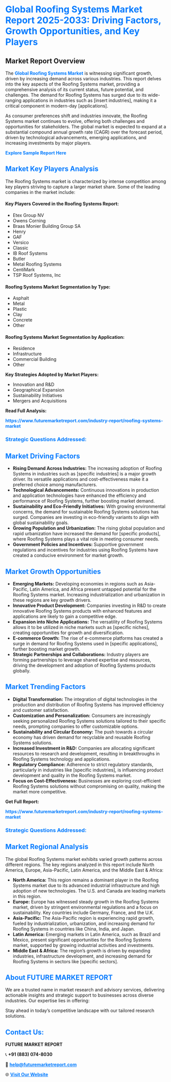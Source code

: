 <h1 style="color: #007BFF;">Global Roofing Systems Market Report 2025-2033: Driving Factors, Growth Opportunities, and Key Players</h1>

<section id="overview">
<h2>Market Report Overview</h2>
<p>The <a href="https://www.futuremarketreport.com/industry-report/roofing-systems-market" style="color: #007BFF; text-decoration: none;"><strong>Global Roofing Systems Market</strong></a> is witnessing significant growth, driven by increasing demand across various industries. This report delves into the key aspects of the Roofing Systems market, providing a comprehensive analysis of its current status, future potential, and challenges. The demand for Roofing Systems has surged due to its wide-ranging applications in industries such as [insert industries], making it a critical component in modern-day [applications].</p>
<p>As consumer preferences shift and industries innovate, the Roofing Systems market continues to evolve, offering both challenges and opportunities for stakeholders. The global market is expected to expand at a substantial compound annual growth rate (CAGR) over the forecast period, driven by technological advancements, emerging applications, and increasing investments by major players.</p>
</section>

<section id="overview">
<p><a href="https://www.futuremarketreport.com/request-sample/reportId=91399" style="color: #007BFF; text-decoration: none;"><strong>Explore Sample Report Here</strong></a></p>
</section>

<section id="key-players">
<h2 style="color: #007BFF;">Market Key Players Analysis</h2>
<p>The Roofing Systems market is characterized by intense competition among key players striving to capture a larger market share. Some of the leading companies in the market include:</p>
<h4>Key Players Covered in the Roofing Systems Report:</h4>
<ul><li>Etex Group NV</li><li>Owens Corning</li><li>Braas Monier Building Group SA</li><li>Henry</li><li>GAF</li><li>Versico</li><li>Classic</li><li>IB Roof Systems</li><li>Butler</li><li>Metal Roofing Systems</li><li>CentiMark</li><li>TSP Roof Systems, Inc</li></ul>
<h4>Roofing Systems Market Segmentation by Type:</h4>
<ul><li>Asphalt</li><li>Metal</li><li>Plastic</li><li>Clay</li><li>Concrete</li><li>Other</li></ul>

<h4>Roofing Systems Market Segmentation by Application:</h4>
<ul><li>Residence</li><li>Infrastructure</li><li>Commercial Building</li><li>Other</li></ul>
<p><strong>Key Strategies Adopted by Market Players:</strong></p>
<ul>
<li>Innovation and R&D</li>
<li>Geographical Expansion</li>
<li>Sustainability Initiatives</li>
<li>Mergers and Acquisitions</li>
</ul>
</section>

<section>
<p><strong>Read Full Analysis: </strong></p><a href="https://www.futuremarketreport.com/industry-report/roofing-systems-market" style="color: #007BFF; text-decoration: none;"><strong>https://www.futuremarketreport.com/industry-report/roofing-systems-market</strong></a>
<h3 style="color: #007BFF;">Strategic Questions Addressed:</h3>
</section>

<section id="driving-factors">
<h2 style="color: #007BFF;">Market Driving Factors</h2>
<ul>
<li><strong>Rising Demand Across Industries:</strong> The increasing adoption of Roofing Systems in industries such as [specific industries] is a major growth driver. Its versatile applications and cost-effectiveness make it a preferred choice among manufacturers.</li>
<li><strong>Technological Advancements:</strong> Continuous innovations in production and application technologies have enhanced the efficiency and performance of Roofing Systems, further boosting market demand.</li>
<li><strong>Sustainability and Eco-Friendly Initiatives:</strong> With growing environmental concerns, the demand for sustainable Roofing Systems solutions has surged. Companies are investing in eco-friendly variants to align with global sustainability goals.</li>
<li><strong>Growing Population and Urbanization:</strong> The rising global population and rapid urbanization have increased the demand for [specific products], where Roofing Systems plays a vital role in meeting consumer needs.</li>
<li><strong>Government Policies and Incentives:</strong> Supportive government regulations and incentives for industries using Roofing Systems have created a conducive environment for market growth.</li>
</ul>
</section>

<section id="growth-opportunities">
<h2 style="color: #007BFF;">Market Growth Opportunities</h2>
<ul>
<li><strong>Emerging Markets:</strong> Developing economies in regions such as Asia-Pacific, Latin America, and Africa present untapped potential for the Roofing Systems market. Increasing industrialization and urbanization in these regions are key growth drivers.</li>
<li><strong>Innovative Product Development:</strong> Companies investing in R&D to create innovative Roofing Systems products with enhanced features and applications are likely to gain a competitive edge.</li>
<li><strong>Expansion into Niche Applications:</strong> The versatility of Roofing Systems allows it to be utilized in niche markets such as [specific niches], creating opportunities for growth and diversification.</li>
<li><strong>E-commerce Growth:</strong> The rise of e-commerce platforms has created a surge in demand for Roofing Systems used in [specific applications], further boosting market growth.</li>
<li><strong>Strategic Partnerships and Collaborations:</strong> Industry players are forming partnerships to leverage shared expertise and resources, driving the development and adoption of Roofing Systems products globally.</li>
</ul>
</section>

<section id="trending-factors">
<h2 style="color: #007BFF;">Market Trending Factors</h2>
<ul>
<li><strong>Digital Transformation:</strong> The integration of digital technologies in the production and distribution of Roofing Systems has improved efficiency and customer satisfaction.</li>
<li><strong>Customization and Personalization:</strong> Consumers are increasingly seeking personalized Roofing Systems solutions tailored to their specific needs, prompting companies to offer customizable options.</li>
<li><strong>Sustainability and Circular Economy:</strong> The push towards a circular economy has driven demand for recyclable and reusable Roofing Systems solutions.</li>
<li><strong>Increased Investment in R&D:</strong> Companies are allocating significant resources to research and development, resulting in breakthroughs in Roofing Systems technology and applications.</li>
<li><strong>Regulatory Compliance:</strong> Adherence to strict regulatory standards, particularly in industries like [specific industries], is influencing product development and quality in the Roofing Systems market.</li>
<li><strong>Focus on Cost-Effectiveness:</strong> Businesses are exploring cost-efficient Roofing Systems solutions without compromising on quality, making the market more competitive.</li>
</ul>
</section>

<section>
<p><strong>Get Full Report: </strong></p><a href="https://www.futuremarketreport.com/industry-report/roofing-systems-market" style="color: #007BFF; text-decoration: none;"><strong>https://www.futuremarketreport.com/industry-report/roofing-systems-market</strong></a>
<h3 style="color: #007BFF;">Strategic Questions Addressed:</h3>
</section>


<section id="regional-analysis">
<h2 style="color: #007BFF;">Market Regional Analysis</h2>
<p>The global Roofing Systems market exhibits varied growth patterns across different regions. The key regions analyzed in this report include North America, Europe, Asia-Pacific, Latin America, and the Middle East & Africa:</p>
<ul>
<li><strong>North America:</strong> This region remains a dominant player in the Roofing Systems market due to its advanced industrial infrastructure and high adoption of new technologies. The U.S. and Canada are leading markets in this region.</li>
<li><strong>Europe:</strong> Europe has witnessed steady growth in the Roofing Systems market, driven by stringent environmental regulations and a focus on sustainability. Key countries include Germany, France, and the U.K.</li>
<li><strong>Asia-Pacific:</strong> The Asia-Pacific region is experiencing rapid growth, fueled by industrialization, urbanization, and increasing demand for Roofing Systems in countries like China, India, and Japan.</li>
<li><strong>Latin America:</strong> Emerging markets in Latin America, such as Brazil and Mexico, present significant opportunities for the Roofing Systems market, supported by growing industrial activities and investments.</li>
<li><strong>Middle East & Africa:</strong> The region’s growth is driven by expanding industries, infrastructure development, and increasing demand for Roofing Systems in sectors like [specific sectors].</li>
</ul>
</section>

<footer>
<h2 style="color: #007BFF;">About FUTURE MARKET REPORT</h2>
<p>We are a trusted name in market research and advisory services, delivering actionable insights and strategic support to businesses across diverse industries. Our expertise lies in offering:</p>

<p>Stay ahead in today’s competitive landscape with our tailored research solutions.</p>

<h2 style="color: #007BFF;">Contact Us:</h2>
<p><strong>FUTURE MARKET REPORT</strong></p>
<p>📞 <strong>+91 (883) 074-8030</strong></p>
<p>📧 <strong><a href="mailto:help@futuremarketreport.com" style="color: #007BFF;">help@futuremarketreport.com</a></strong></p>
<p>🌐 <strong><a href="https://www.futuremarketreport.com/" style="color: #007BFF;">Visit Our Website</a></strong></p>
</footer>